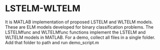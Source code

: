 # LSTELM-WLTELM
It is MATLAB implementation of proposed LSTELM and WLTELM models. 
These are ELM models developed for binary classification problems.
The LSTELMfunc and WLTELMfunc functions implement the LSTELM and WLTELM models in MATLAB.
For a demo, collect all files in a single folder. Add that folder to path and run demo_script.m
